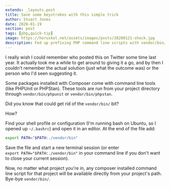```yaml
---
extends: _layouts.post
title: Save some keystrokes with this simple trick
author: Stuart Jones
date: 2020-01-19
section: post
tags: [php,quick-tip]
image: https://horuskol.net/assets/images/posts/20200121-shock.jpg
description: Fed up prefixing PHP command line scripts with vendor/bin/ ? - have I got the solution for you.
---
```


I really wish I could remember who posted this on Twitter some time last year. It actually took me a while to get
around to giving it a go, and by then I couldn't remember the actual solution (just what the outcome was) or the 
person who I'd seen suggesting it.

Some packages installed with Composer come with command line tools (like PHPUnit or PHPStan). These tools are run from
your project directory through `vendor/bin/phpunit` or `vendor/bin/phpstan`.

Did you know that could get rid of the `vendor/bin/` bit?

How?

Find your shell profile or configuration (I'm running bash on Ubuntu, so I opened up `~/.bashrc`) and open it in an
editor. At the end of the file add:

```bash
export PATH="$PATH:./vendor/bin"
```

Save the file and start a new terminal session (or enter  
`export PATH="$PATH:./vendor/bin"` in your command line if you don't want to close your current session).

Now, no matter what project you're in, any composer installed command line script for that project will be available 
directly from your project's path. Bye-bye `vendor/bin/`.